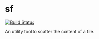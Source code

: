 # sf
[![Build Status](https://travis-ci.org/lexndru/sf-cli.svg?branch=master)](https://travis-ci.org/lexndru/sf-cli)

An utility tool to scatter the content of a file. 
